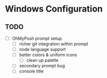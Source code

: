 # Windows Configuration

## TODO

- [ ] OhMyPosh prompt setup
  - [ ] richer git integration within prompt
  - [ ] node language support
  - [ ] better colors & uniform icons
    - [ ] clean up palette 
  - [ ] secondary prompt bug
  - [ ] console title